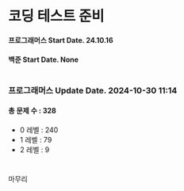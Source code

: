 # 코딩 테스트 준비

#### 프로그래머스 Start Date. 24.10.16
#### 백준 Start Date. None

# 
### 프로그래머스 Update Date. 2024-10-30 11:14
#### 총 문제 수 : 328
- 0 레벨 : 240
- 1 레벨 : 79
- 2 레벨 : 9

# 
마무리

# 
